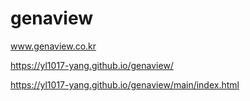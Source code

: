 # genaview

www.genaview.co.kr

https://yl1017-yang.github.io/genaview/

https://yl1017-yang.github.io/genaview/main/index.html